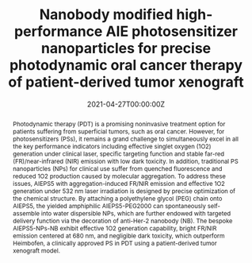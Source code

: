 ---
title: 'Nanobody modified high-performance AIE photosensitizer nanoparticles for precise photodynamic oral cancer therapy of patient-derived tumor xenograft'

# Authors
# If you created a profile for a user (e.g. the default `admin` user), write the username (folder name) here
# and it will be replaced with their full name and linked to their profile.
authors:
  - Wenbo Wu
  - Leilei Shi
  - Yukun Duan
  - Shidang Xu
  - Lingyue Shen
  - Ting Zhu
  - Lidan Hou
  - Xiangjun Meng
  - Bin Liu*

# # Author notes (optional)
# author_notes:
#   - ''
#   - ''
#   - ''
#   - ''
#   - ''
#   - ''
#   - ''
#   - 'Corresponding author'
#   - 'Corresponding author'

date: '2021-04-27T00:00:00Z'
doi: '10.1016/j.biomaterials.2021.120870'

# Schedule page publish date (NOT publication's date).
publishDate: '2021-05-11T00:00:00Z'

# Publication type.
# Accepts a single type but formatted as a YAML list (for Hugo requirements).
# Enter a publication type from the CSL standard.
publication_types: ['article-journal']

# Publication name and optional abbreviated publication name.
publication: In *Biomaterials*
publication_short: In *Biomaterials*

abstract: Photodynamic therapy (PDT) is a promising noninvasive treatment option for patients suffering from superficial tumors, such as oral cancer. However, for photosensitizers (PSs), it remains a grand challenge to simultaneously excel in all the key performance indicators including effective singlet oxygen (1O2) generation under clinical laser, specific targeting function and stable far-red (FR)/near-infrared (NIR) emission with low dark toxicity. In addition, traditional PS nanoparticles (NPs) for clinical use suffer from quenched fluorescence and reduced 1O2 production caused by molecular aggregation. To address these issues, AIEPS5 with aggregation-induced FR/NIR emission and effective 1O2 generation under 532 nm laser irradiation is designed by precise optimization of the chemical structure. By attaching a polyethylene glycol (PEG) chain onto AIEPS5, the yielded amphiphilic AIEPS5-PEG2000 can spontaneously self-assemble into water dispersible NPs, which are further endowed with targeted delivery function via the decoration of anti-Her-2 nanobody (NB). The bespoke AIEPS5-NPs-NB exhibit effective 1O2 generation capability, bright FR/NIR emission centered at 680 nm, and negligible dark toxicity, which outperform Heimbofen, a clinically approved PS in PDT using a patient-derived tumor xenograft model.

# Summary. An optional shortened abstract.
summary: Photodynamic therapy (PDT) is a promising noninvasive treatment option for patients suffering from superficial tumors, such as oral cancer. However, for photosensitizers (PSs), it remains a grand challenge to simultaneously excel in all the key performance indicators including effective singlet oxygen (1O2) generation under clinical laser, specific targeting function and stable far-red (FR)/near-infrared (NIR) emission with low dark toxicity. In addition, traditional PS nanoparticles (NPs) for clinical use suffer from quenched fluorescence and reduced 1O2 production caused by molecular aggregation. To address these issues, AIEPS5 with aggregation-induced FR/NIR emission and effective 1O2 generation under 532 nm laser irradiation is designed by precise optimization of the chemical structure. By attaching a polyethylene glycol (PEG) chain onto AIEPS5, the yielded amphiphilic AIEPS5-PEG2000 can spontaneously self-assemble into water dispersible NPs, which are further endowed with targeted delivery function via the decoration of anti-Her-2 nanobody (NB). The bespoke AIEPS5-NPs-NB exhibit effective 1O2 generation capability, bright FR/NIR emission centered at 680 nm, and negligible dark toxicity, which outperform Heimbofen, a clinically approved PS in PDT using a patient-derived tumor xenograft model.
tags: []

# Display this page in the Featured widget?
featured: true

# Custom links (uncomment lines below)
# links:
# - name: Custom Link
#   url: http://example.org

url_pdf: 'https://pdf.sciencedirectassets.com/271870/1-s2.0-S0142961221X00063/1-s2.0-S014296122100226X/main.pdf?X-Amz-Security-Token=IQoJb3JpZ2luX2VjEBAaCXVzLWVhc3QtMSJGMEQCICGhWC0ricCo3sUXxHCCAUOiUH3EK%2BQdNRffMtQBTJd2AiALF8aKHHXxdjk2PKHpmodMZkPwXAjbY9mTEsrEbR0gNyqzBQhZEAUaDDA1OTAwMzU0Njg2NSIMPHHadiLkaOfLrHfEKpAFDqxKVRl0tJh%2FjAn15TZYkNmrIsPhLZoz3F1xRSWOUvlXEZxzmWVSWTPsn3byinvt1vhkmQuaEYnRq%2FG%2F0J0wGd7IQibFMahwCbFr2AJxJcKqwMxZ2TEaMCK156EycB%2BQnj889rQrtzlfjlz3UJwrxSV14CsmaCHjBzW%2BXI4Imf52WOj2Sbb0AuqBOZJKIdqY0S2YArmZVUDq2TYlyVrAdoNfMSKD9mbHRyzmA7hOWCh8Mt0FNAE0VGD0UHowCKD3hR%2BI7pnI4d85MQrEzJr82Wlqxa4BDTb%2FSiNFDqN9TPzvACKGlJFd7y1C12AKRw6QrtSbrSTNNr9ZpSrE4nRVbkcXRU59ySA%2BZC90gioooCo3XlPjBKhvdvcz6F3tCzTKq7MlC0XdRADKfW5eqSBaXfpR49EoHYJvnQsptS%2F9bcCL9syQ5NWQHz1b7xy%2Frk5qBj2CTtGjqJn591UZ16EwmXP8K6YmUsGR2%2B%2Fc%2Ffn0LiCX4tWVLbgtadsqVNlaOMLi6dwI7ydHJ%2F2%2BJj6ax28ykNjFFa4GYGqWPtzbeW8dRpL14lp1WP6cPC7jFo9emrjzOOqwcSflUwJ6rI31qIpBHdFED0a%2BPXeiyb0J3Nnoqv5tyM31ragQrFQj3H%2F01TxqaJ%2FJBKt9plVimDgeINOq19SYD2TWN7uttqadDFVPTjj4ebWAYgsz%2FsoU%2F2U96Qy8EucgYF3OXaJWzeQoDlIXhpbxjK1lOTbLxmomAwN%2FoZkCFWBYg88EVwCxqGJ7tfGUo0qxxLLy%2Fc%2BqNtcypAGD7oFLAmGxlHwlZ3WxTbQ9WAwcIzBG19owJDj2l%2BqZEs2J85td4fnbKL7cH3hF5XXCTqnZujutaaXGhgtNo9fGPggw94vktwY6sgFeV9pbrZO5bTtZS0hLJ3%2F0e0tCnA5ZkKH3VbofsDo4plj9uJpjkRVZo8BVL5vml9NhskxqgnLNs6sl08ErZkxRz1AKM%2FnqTdxkzT%2Ba%2B6Fzhsix5oQol7NmaL7L29Q2X0mllSsl83xDetzUuEcG3IJhEHbPakvE0xfe9B1Dn65q7bPIqSw5VoH2JE7tPVFwdlTl5TiFuTzW4ZTvy%2B%2B0qeKNJVn0iPdxh6e5xjCyYeSP6iu4&X-Amz-Algorithm=AWS4-HMAC-SHA256&X-Amz-Date=20240929T090458Z&X-Amz-SignedHeaders=host&X-Amz-Expires=300&X-Amz-Credential=ASIAQ3PHCVTYTP3RPJ7N%2F20240929%2Fus-east-1%2Fs3%2Faws4_request&X-Amz-Signature=faf0a31dbdb4393a0d3ae22a61cbd4d1e61bfb36b5e7d126e0892eeac71ba09c&hash=d50628f1fbdc4399011704e1bcc11f1cf77639c63760cf9807f01aad1925fad9&host=68042c943591013ac2b2430a89b270f6af2c76d8dfd086a07176afe7c76c2c61&pii=S014296122100226X&tid=spdf-e30370fe-8903-401f-b6c8-7e28f98d2fb9&sid=a494f4013f7712422199ee7763e97df401a2gxrqa&type=client&tsoh=d3d3LnNjaWVuY2VkaXJlY3QuY29t&ua=190e560c000001085003&rr=8caacf0c1be420f5&cc=cn'
url_code: ''
url_dataset: ''
url_poster: ''
url_project: ''
url_slides: ''
url_source: ''
url_video: ''

# Featured image
# To use, add an image named `featured.jpg/png` to your page's folder.
# image:
#   caption: 'Image credit: [**Unsplash**](https://unsplash.com/photos/pLCdAaMFLTE)'
#   focal_point: ''
#   preview_only: false
---